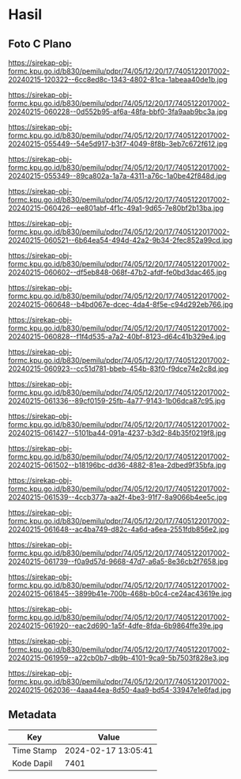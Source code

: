 # Hasil

## Foto C Plano

https://sirekap-obj-formc.kpu.go.id/b830/pemilu/pdpr/74/05/12/20/17/7405122017002-20240215-120322--6cc8ed8c-1343-4802-81ca-1abeaa40de1b.jpg

https://sirekap-obj-formc.kpu.go.id/b830/pemilu/pdpr/74/05/12/20/17/7405122017002-20240215-060228--0d552b95-af6a-48fa-bbf0-3fa9aab9bc3a.jpg

https://sirekap-obj-formc.kpu.go.id/b830/pemilu/pdpr/74/05/12/20/17/7405122017002-20240215-055449--54e5d917-b3f7-4049-8f8b-3eb7c672f612.jpg

https://sirekap-obj-formc.kpu.go.id/b830/pemilu/pdpr/74/05/12/20/17/7405122017002-20240215-055349--89ca802a-1a7a-4311-a76c-1a0be42f848d.jpg

https://sirekap-obj-formc.kpu.go.id/b830/pemilu/pdpr/74/05/12/20/17/7405122017002-20240215-060426--ee801abf-4f1c-49a1-9d65-7e80bf2b13ba.jpg

https://sirekap-obj-formc.kpu.go.id/b830/pemilu/pdpr/74/05/12/20/17/7405122017002-20240215-060521--6b64ea54-494d-42a2-9b34-2fec852a99cd.jpg

https://sirekap-obj-formc.kpu.go.id/b830/pemilu/pdpr/74/05/12/20/17/7405122017002-20240215-060602--df5eb848-068f-47b2-afdf-fe0bd3dac465.jpg

https://sirekap-obj-formc.kpu.go.id/b830/pemilu/pdpr/74/05/12/20/17/7405122017002-20240215-060648--b4bd067e-dcec-4da4-8f5e-c94d292eb766.jpg

https://sirekap-obj-formc.kpu.go.id/b830/pemilu/pdpr/74/05/12/20/17/7405122017002-20240215-060828--f1f4d535-a7a2-40bf-8123-d64c41b329e4.jpg

https://sirekap-obj-formc.kpu.go.id/b830/pemilu/pdpr/74/05/12/20/17/7405122017002-20240215-060923--cc51d781-bbeb-454b-83f0-f9dce74e2c8d.jpg

https://sirekap-obj-formc.kpu.go.id/b830/pemilu/pdpr/74/05/12/20/17/7405122017002-20240215-061336--89cf0159-25fb-4a77-9143-1b06dca87c95.jpg

https://sirekap-obj-formc.kpu.go.id/b830/pemilu/pdpr/74/05/12/20/17/7405122017002-20240215-061427--5101ba44-091a-4237-b3d2-84b35f0219f8.jpg

https://sirekap-obj-formc.kpu.go.id/b830/pemilu/pdpr/74/05/12/20/17/7405122017002-20240215-061502--b18196bc-dd36-4882-81ea-2dbed9f35bfa.jpg

https://sirekap-obj-formc.kpu.go.id/b830/pemilu/pdpr/74/05/12/20/17/7405122017002-20240215-061539--4ccb377a-aa2f-4be3-91f7-8a9066b4ee5c.jpg

https://sirekap-obj-formc.kpu.go.id/b830/pemilu/pdpr/74/05/12/20/17/7405122017002-20240215-061648--ac4ba749-d82c-4a6d-a6ea-2551fdb856e2.jpg

https://sirekap-obj-formc.kpu.go.id/b830/pemilu/pdpr/74/05/12/20/17/7405122017002-20240215-061739--f0a9d57d-9668-47d7-a6a5-8e36cb2f7658.jpg

https://sirekap-obj-formc.kpu.go.id/b830/pemilu/pdpr/74/05/12/20/17/7405122017002-20240215-061845--3899b41e-700b-468b-b0c4-ce24ac43619e.jpg

https://sirekap-obj-formc.kpu.go.id/b830/pemilu/pdpr/74/05/12/20/17/7405122017002-20240215-061920--eac2d690-1a5f-4dfe-8fda-6b9864ffe39e.jpg

https://sirekap-obj-formc.kpu.go.id/b830/pemilu/pdpr/74/05/12/20/17/7405122017002-20240215-061959--a22cb0b7-db9b-4101-9ca9-5b7503f828e3.jpg

https://sirekap-obj-formc.kpu.go.id/b830/pemilu/pdpr/74/05/12/20/17/7405122017002-20240215-062036--4aaa44ea-8d50-4aa9-bd54-33947e1e6fad.jpg


## Metadata

| Key        | Value               |
| ---------- | ------------------- |
| Time Stamp | 2024-02-17 13:05:41 |
| Kode Dapil | 7401                |



